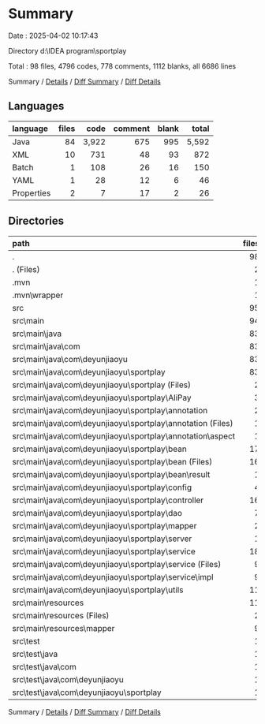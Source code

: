 # Summary

Date : 2025-04-02 10:17:43

Directory d:\\IDEA program\\sportplay

Total : 98 files,  4796 codes, 778 comments, 1112 blanks, all 6686 lines

Summary / [Details](details.md) / [Diff Summary](diff.md) / [Diff Details](diff-details.md)

## Languages
| language | files | code | comment | blank | total |
| :--- | ---: | ---: | ---: | ---: | ---: |
| Java | 84 | 3,922 | 675 | 995 | 5,592 |
| XML | 10 | 731 | 48 | 93 | 872 |
| Batch | 1 | 108 | 26 | 16 | 150 |
| YAML | 1 | 28 | 12 | 6 | 46 |
| Properties | 2 | 7 | 17 | 2 | 26 |

## Directories
| path | files | code | comment | blank | total |
| :--- | ---: | ---: | ---: | ---: | ---: |
| . | 98 | 4,796 | 778 | 1,112 | 6,686 |
| . (Files) | 2 | 317 | 39 | 31 | 387 |
| .mvn | 1 | 3 | 16 | 1 | 20 |
| .mvn\\wrapper | 1 | 3 | 16 | 1 | 20 |
| src | 95 | 4,476 | 723 | 1,080 | 6,279 |
| src\\main | 94 | 4,467 | 723 | 1,075 | 6,265 |
| src\\main\\java | 83 | 3,913 | 675 | 990 | 5,578 |
| src\\main\\java\\com | 83 | 3,913 | 675 | 990 | 5,578 |
| src\\main\\java\\com\\deyunjiaoyu | 83 | 3,913 | 675 | 990 | 5,578 |
| src\\main\\java\\com\\deyunjiaoyu\\sportplay | 83 | 3,913 | 675 | 990 | 5,578 |
| src\\main\\java\\com\\deyunjiaoyu\\sportplay (Files) | 2 | 30 | 2 | 13 | 45 |
| src\\main\\java\\com\\deyunjiaoyu\\sportplay\\AliPay | 3 | 213 | 120 | 74 | 407 |
| src\\main\\java\\com\\deyunjiaoyu\\sportplay\\annotation | 2 | 33 | 4 | 13 | 50 |
| src\\main\\java\\com\\deyunjiaoyu\\sportplay\\annotation (Files) | 1 | 7 | 0 | 4 | 11 |
| src\\main\\java\\com\\deyunjiaoyu\\sportplay\\annotation\\aspect | 1 | 26 | 4 | 9 | 39 |
| src\\main\\java\\com\\deyunjiaoyu\\sportplay\\bean | 17 | 1,051 | 89 | 337 | 1,477 |
| src\\main\\java\\com\\deyunjiaoyu\\sportplay\\bean (Files) | 16 | 947 | 60 | 302 | 1,309 |
| src\\main\\java\\com\\deyunjiaoyu\\sportplay\\bean\\result | 1 | 104 | 29 | 35 | 168 |
| src\\main\\java\\com\\deyunjiaoyu\\sportplay\\config | 4 | 87 | 66 | 16 | 169 |
| src\\main\\java\\com\\deyunjiaoyu\\sportplay\\controller | 16 | 1,163 | 190 | 195 | 1,548 |
| src\\main\\java\\com\\deyunjiaoyu\\sportplay\\dao | 7 | 143 | 9 | 38 | 190 |
| src\\main\\java\\com\\deyunjiaoyu\\sportplay\\mapper | 2 | 10 | 12 | 18 | 40 |
| src\\main\\java\\com\\deyunjiaoyu\\sportplay\\server | 1 | 48 | 4 | 5 | 57 |
| src\\main\\java\\com\\deyunjiaoyu\\sportplay\\service | 18 | 640 | 45 | 168 | 853 |
| src\\main\\java\\com\\deyunjiaoyu\\sportplay\\service (Files) | 9 | 135 | 22 | 55 | 212 |
| src\\main\\java\\com\\deyunjiaoyu\\sportplay\\service\\impl | 9 | 505 | 23 | 113 | 641 |
| src\\main\\java\\com\\deyunjiaoyu\\sportplay\\utils | 11 | 495 | 134 | 113 | 742 |
| src\\main\\resources | 11 | 554 | 48 | 85 | 687 |
| src\\main\\resources (Files) | 2 | 32 | 13 | 7 | 52 |
| src\\main\\resources\\mapper | 9 | 522 | 35 | 78 | 635 |
| src\\test | 1 | 9 | 0 | 5 | 14 |
| src\\test\\java | 1 | 9 | 0 | 5 | 14 |
| src\\test\\java\\com | 1 | 9 | 0 | 5 | 14 |
| src\\test\\java\\com\\deyunjiaoyu | 1 | 9 | 0 | 5 | 14 |
| src\\test\\java\\com\\deyunjiaoyu\\sportplay | 1 | 9 | 0 | 5 | 14 |

Summary / [Details](details.md) / [Diff Summary](diff.md) / [Diff Details](diff-details.md)